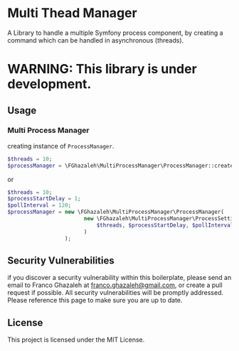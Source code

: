 # Multi Thead Manager

A Library to handle a multiple Symfony process component, 
by creating a command which can be handled in asynchronous (threads).

# WARNING: This library is under development.

## Usage
### Multi Process Manager
creating instance of `ProcessManager`.
```php
$threads = 10;
$processManager = \FGhazaleh\MultiProcessManager\ProcessManager::create($threads);
```
or
```php
$threads = 10;
$processStartDelay = 1; 
$pollInterval = 120;
$processManager = new \FGhazaleh\MultiProcessManager\ProcessManager(
                        new \FGhazaleh\MultiProcessManager\ProcessSettings(
                            $threads, $processStartDelay, $pollInterval
                        )               
                  );
```


## Security Vulnerabilities

if you discover a security vulnerability within this boilerplate,
please send an email to Franco Ghazaleh at franco.ghazaleh@gmail.com,
or create a pull request if possible. All security vulnerabilities will be promptly addressed.
Please reference this page to make sure you are up to date.

## License

This project is licensed under the MIT License.